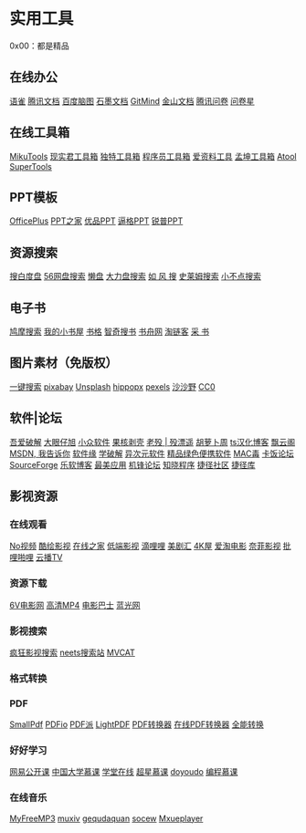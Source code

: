# 实用工具

0x00：都是精品
<!-- more -->
## 在线办公
  [语雀](https://www.yuque.com/)  [腾讯文档](https://docs.qq.com/)  [百度脑图](https://naotu.baidu.com)  [石墨文档](https://shimo.im/)  [GitMind](https://app.gitmind.cn/)  [金山文档](https://docs.wps.cn/)  [腾讯问卷](https://wj.qq.com/)  [问卷星](https://www.wjx.cn/)

## 在线工具箱
  [MikuTools](https://tools.miku.ac/)  [现实君工具箱](http://tool.uixsj.cn/)  [独特工具箱](https://www.dute.org/)  [程序员工具箱](https://tool.lu/)  [爱资料工具](https://www.toolnb.com/)  [孟坤工具箱](http://tool.mkblog.cn/)  [Atool](https://atool.vip)  [SuperTools](https://www.wdku.net)

## PPT模板
  [OfficePlus](http://www.officeplus.cn/)  [PPT之家](https://www.52ppt.com/)  [优品PPT](http://www.ypppt.com/)  [逼格PPT](http://www.tretars.com/)  [锐普PPT](http://www.rapidbbs.cn/)

## 资源搜索
  [搜白度盘](https://www.sobaidupan.com/)  [56网盘搜索](https://www.56wangpan.com/)  [懒盘](https://www.lzpan.com/)  [大力盘搜索](https://www.dalipan.com/)  [如 风 搜](http://www.rufengso.net/)  [史莱姆搜索](http://www.slimego.cn/)  [小不点搜索](https://www.xiaoso.net/)

## 电子书
  [鸠摩搜索](https://www.jiumodiary.com/)  [我的小书屋](http://mebook.cc/)  [书格](https://www.shuge.org)  [智奇搜书](https://www.zqbook.top/)  [书舟网](http://kindle.archiew.top/)  [淘链客](http://www.toplinks.cc/s/)  [采 书](http://ebook.name/)

## 图片素材（免版权）
  [一键搜索](https://www.logosc.cn/so/)  [pixabay](https://pixabay.com/photos/)  [Unsplash](https://unsplash.com/)  [hippopx](https://www.hippopx.com/)  [pexels](https://www.pexels.com/zh-cn/)  [沙沙野](http://www.ssyer.com/)  [CC0](https://www.cc0.cn/)

## 软件|论坛
  [吾爱破解](https://www.52pojie.cn/)  [大眼仔旭](http://www.dayanzai.me/)  [小众软件](https://www.appinn.com/)  [果核剥壳](https://www.ghpym.com/)  [老殁 | 殁漂遥](https://www.mpyit.com/)  [胡萝卜周](http://www.carrotchou.blog/)  [ts汉化博客](http://www.th-sjy.com/)  [飘云阁](https://www.chinapyg.com/)  [MSDN, 我告诉你](https://msdn.itellyou.cn/)  [软件缘](https://www.appcgn.com/)  [学破解](https://www.xuepojie.com/)  [异次元软件](https://www.iplaysoft.com/)  [精品绿色便携软件](https://www.portablesoft.org/)  [MAC毒](https://www.macdo.cn/)  [卡饭论坛](https://bbs.kafan.cn/)  [SourceForge](https://sourceforge.net/)  [乐软博客](https://www.isharepc.com/)  [最美应用](http://zuimeia.com/)  [机锋论坛](http://bbs.gfan.com/)  [知晓程序](https://minapp.com/)  [捷径社区](https://sharecuts.cn/)  [捷径库](https://jiejingku.net/)

## 影视资源

### 在线观看
  [No视频](https://www.novipnoad.com/)  [酷绘影视](http://www.kuhuiv.com)  [在线之家](https://www.zxzj.me/)  [低端影视](https://ddrk.me/)  [滴哩哩](http://www.dililitv.com/)  [美剧汇](http://www.meijuhui520.com/)  [4K屋](http://www.kkkkmao.com/)  [爱淘电影](http://www.wuaitao.org/)  [奈菲影视](https://www.nfmovies.com/)  [批哩啪哩](http://pilipali.cc/)  [云播TV](https://www.yunbtv.com/)

### 资源下载
  [6V电影网](http://www.hao6v.com/)  [高清MP4](http://www.mp4ba.cc/)  [电影巴士](https://www.dy8c.com/)  [蓝光网](http://www.languang.co/)

### 影视搜索
  [疯狂影视搜索](http://ifkdy.com/)  [neets搜索站](https://neets.cc/)  [MVCAT](http://www.mvcat.com/)

### 格式转换

### PDF
  [SmallPdf](https://smallpdf.com/cn)  [PDFio](https://pdf.io/)  [PDF派](https://www.pdfpai.com/)  [LightPDF](https://lightpdf.com/)  [PDF转换器](https://www.hipdf.com/cn/pdf-converter)  [在线PDF转换器](https://www.pdf2go.com/zh/)  [全能转换](http://www.alltoall.net/)

### 好好学习
  [网易公开课](https://open.163.com/)  [中国大学慕课](https://www.icourse163.org/)  [学堂在线](https://next.xuetangx.com/)  [超星慕课](http://mooc.chaoxing.com/)  [doyoudo](https://www.doyoudo.com/)  [编程慕课](https://www.imooc.com/)

### 在线音乐
  [MyFreeMP3](http://tool.liumingye.cn/music/)  [muxiv](https://muxiv.net/sc/)  [gequdaquan](http://www.gequdaquan.net/)  [socew](https://www.socew.cn/)  [Mxueplayer](https://music.itmxue.cn/)